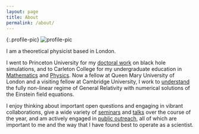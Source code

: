 ```yaml
---
layout: page
title: About
permalink: /about/
---
```


{:.profile-pic}
![profile-pic](https://user-images.githubusercontent.com/12599167/73675632-b5ff1800-46aa-11ea-97e9-044c302d9ac3.jpg)

I am a theoretical physicist based in London.

I went to Princeton University for my [doctoral work](https://catalog.princeton.edu/catalog/7660186) on black hole simulations, and to Carleton College for my undergraduate education in [Mathematics](https://www.carleton.edu/math/major/comps/past-comps/2006-07/) and [Physics](https://www.carleton.edu/physics-astronomy/overview/photo-albums/poster-sessions/2005-posters/).
Now a fellow at Queen Mary University of London and a visiting fellow at Cambridge University, I work to [understand](https://www.qmul.ac.uk/maths/profiles/bantilanh.html) the fully non-linear regime of General Relativity with numerical solutions of the Einstein field equations.

I enjoy thinking about important open questions and engaging in vibrant collaborations, give a wide variety of [seminars](https://phy.princeton.edu/events/gravity-group-lunch-seminar-hans-bantilan-qmul-non-spherically-symmetric-collapse) and [talks](http://talks.cam.ac.uk/talk/index/66456) over the course of the year, and am actively engaged in [public outreach](https://igfae.usc.es/igfae/semana-da-ciencia-12-16-november-2018-2/), all of which are important to me and the way that I have found best to operate as a scientist.

